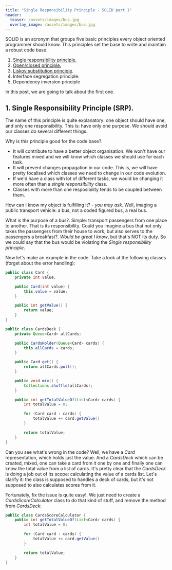 ```yaml
---
title: "Single Responsibility Principle - SOLID part 1"
header:
  teaser: /assets/images/bus.jpg
  overlay_image: /assets/images/bus.jpg
---
```


SOLID is an acronym that groups five basic principles every object oriented programmer should know. This principles set the base to write and maintain a robust code base.

1. [Single responsibility principle.](../2018-04-30-SOLID-S.md)
2. [Open/closed principle.](../2018-05-03-SOLID-O.md)
3. [Liskov substitution principle](../2018-05-04-SOLID-L.md).
4. Interface segregation principle.
5. Dependency inversion principle

In this post, we are going to talk about the first one.

## 1. Single Responsibility Principle (SRP).

The name of this principle is quite explanatory: one object should have one, and only one responsibility. This is: have only one purpose. We should avoid our classes do several different things.

Why is this principle good for the code base?. 
- It will contribute to have a better object organisation. We won't have our features mixed and we will know which classes we should use for each task. 
- It will prevent changes propagation in our code. This is, we will have pretty focalised which classes we need to change in our code evolution.
- If we'd have a class with lot of different tasks, we would be changing it more often than a _single responsibility_ class.
- Classes with more than one resposibility tends to be coupled between them.

How can I know my object is fulfilling it? - _you may ask_. 
Well, imaging a public transport vehicle: a bus, not a coded figured bus, a real bus. 

What is the purpose of a bus?. Simple: transport passengers from one place to another. That is its responsibility. 
Could you imagine a bus that not only takes the passengers from their house to work, but also serves to the passengers a breakfast?. _Would be great I know_, but that's NOT its duty. So we could say that the bus would be violating the _Single responsibility principle_.

Now let's make an example in the code. Take a look at the following classes (forget about the error handling):

```java
public class Card {
	private int value;

	public Card(int value) {
		this.value = value;
	}

	public int getValue() {
		return value;
	}
}
```

```java
public class CardsDeck {
	private Queue<Card> allCards;

	public CardsHolder(Queue<Card> cards) {
		this.allCards = cards;
	}

	public Card get() {
		return allCards.poll();
	}

	public void mix() {
		Collections.shuffle(allCards);
	}

	public int getTotalValueOf(List<Card> cards) {
		int totalValue = 0;

		for (Card card : cards) {
			totalValue += card.getValue()
		}

		return totalValue;
	}
}
```

Can you see what's wrong in the code?
Well, we have a _Card_ representation, which holds just the value. And a _CardsDeck_ which can be created, mixed, one can take a card from it one by one and finally one can know the total value from a list of cards.
It's pretty clear that the _CardsDeck_ is doing a job out of its scope: calculating the value of a cards list. Let's clarify it: the class is supposed to handles a deck of cards, but it's not supposed to also calculates scores from it.

Fortunately, fix the issue is quite easy!. We just need to create a _CardsScoreCalculator_ class to do that kind of stuff, and remove the method from _CardsDeck_:

```java
public class CardsScoreCalculator {
	public int getTotalValueOf(List<Card> cards) {
		int totalValue = 0;

		for (Card card : cards) {
			totalValue += card.getValue()
		}

		return totalValue;
	}
}
```
